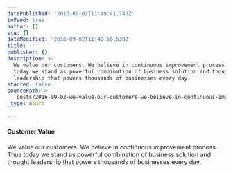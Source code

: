 ```yaml
---
datePublished: '2016-09-02T11:49:41.740Z'
inFeed: true
author: []
via: {}
dateModified: '2016-09-02T11:48:56.630Z'
title: ''
publisher: {}
description: >-
  We value our customers. We believe in continuous improvement process. Thus
  today we stand as powerful combination of business solution and thought
  leadership that powers thousands of businesses every day. 
starred: false
sourcePath: >-
  _posts/2016-09-02-we-value-our-customers-we-believe-in-continuous-improvement.md
_type: Blurb

---
```

#### Customer Value

We value our customers. We believe in continuous improvement process. Thus today we stand as powerful combination of business solution and thought leadership that powers thousands of businesses every day.